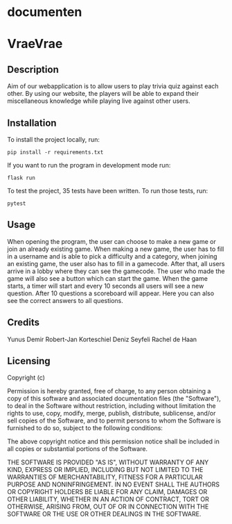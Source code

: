 # documenten
# VraeVrae

## Description
Aim of our webapplication is to allow users to play trivia quiz against each other. By using our website, the players will be able to expand their miscellaneous knowledge while playing live against other users.

## Installation

To install the project locally, run:
```
pip install -r requirements.txt
```
If you want to run the program in development mode run: 
```
flask run
```
To test the project, 35 tests have been written. To run those tests, run:
```
pytest
```

## Usage
When opening the program, the user can choose to make a new game or join an already existing game. When making a new game, the user has to fill in a username and is able to pick a difficulty and a category, when joining an existing game, the user also has to fill in a gamecode. After that, all users arrive in a lobby where they can see the gamecode. The user who made the game will also see a button which can start the game. When the game starts, a timer will start and every 10 seconds all users will see a new question. After 10 questions a scoreboard will appear. Here you can also see the correct answers to all questions.

## Credits
Yunus Demir
Robert-Jan Korteschiel
Deniz Seyfeli
Rachel de Haan

## Licensing

Copyright (c)

Permission is hereby granted, free of charge, to any person obtaining a copy
of this software and associated documentation files (the "Software"), to deal
in the Software without restriction, including without limitation the rights
to use, copy, modify, merge, publish, distribute, sublicense, and/or sell
copies of the Software, and to permit persons to whom the Software is
furnished to do so, subject to the following conditions:

The above copyright notice and this permission notice shall be included in all
copies or substantial portions of the Software.

THE SOFTWARE IS PROVIDED "AS IS", WITHOUT WARRANTY OF ANY KIND, EXPRESS OR
IMPLIED, INCLUDING BUT NOT LIMITED TO THE WARRANTIES OF MERCHANTABILITY,
FITNESS FOR A PARTICULAR PURPOSE AND NONINFRINGEMENT. IN NO EVENT SHALL THE
AUTHORS OR COPYRIGHT HOLDERS BE LIABLE FOR ANY CLAIM, DAMAGES OR OTHER
LIABILITY, WHETHER IN AN ACTION OF CONTRACT, TORT OR OTHERWISE, ARISING FROM,
OUT OF OR IN CONNECTION WITH THE SOFTWARE OR THE USE OR OTHER DEALINGS IN THE
SOFTWARE.